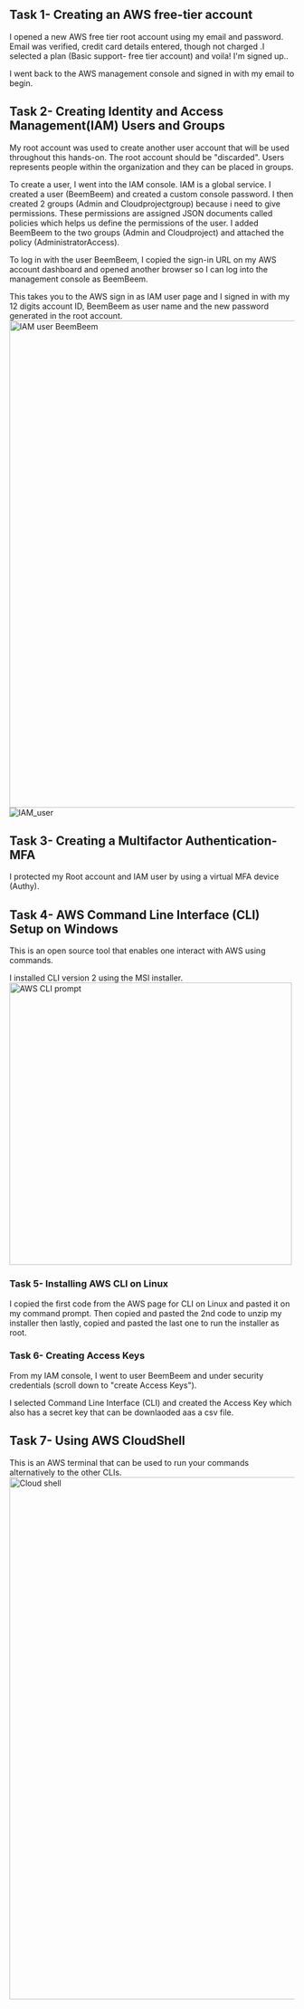 ## Task 1- Creating an AWS free-tier account

I opened a new AWS free tier root account using my email and password. Email was verified, credit card details entered, though not charged .I selected a plan (Basic support- free tier account) and voila! I'm signed up..

I went back to the AWS management console and signed in with my email to begin.


## Task 2- Creating Identity and Access Management(IAM) Users and Groups
My root account was used to create another user account that will be used throughout this hands-on. The root account should be "discarded". Users represents people within the organization and they can be placed in groups. 

To create a user, I went into the IAM console. IAM is a global service.
I created a user (BeemBeem) and created a custom console password. I then created 2 groups (Admin and Cloudprojectgroup) because i need to give permissions. These permissions are assigned JSON documents called policies which helps us define the permissions of the user. I added BeemBeem to the two groups (Admin and Cloudproject) and attached the policy (AdministratorAccess).


To log in with the user BeemBeem, I copied the sign-in URL on my AWS account dashboard and opened another browser so I can log into the management console as BeemBeem.

This takes you to the AWS sign in as IAM user page and I signed in with my 12 digits account ID, BeemBeem as user name and the new password generated in the root account.
<img width="861" alt="IAM user BeemBeem" src="https://user-images.githubusercontent.com/124819387/222528576-f8e22583-e835-4359-b5d5-93b03cbbbeff.PNG">
![IAM_user](https://user-images.githubusercontent.com/124819387/222528584-248effcc-e6a4-43a2-88dc-7864a22e9913.JPG)



## Task 3- Creating a Multifactor Authentication- MFA

I protected my Root account and IAM user by using a virtual MFA device (Authy).


## Task 4- AWS Command Line Interface (CLI) Setup on Windows


This is an open source tool that enables one interact with AWS using commands.

I installed CLI version 2 using the MSI installer.
<img width="499" alt="AWS CLI prompt" src="https://user-images.githubusercontent.com/124819387/222527306-92cfbc28-3793-45aa-9726-a1150a742f4e.PNG">


### Task 5- Installing AWS CLI on Linux
I copied the first code from the AWS page for CLI on Linux and pasted it on my command prompt. Then copied and pasted the 2nd code to unzip my installer then lastly, copied and pasted the last one to run the installer as root.


### Task 6- Creating Access Keys
From my IAM console, I went to user BeemBeem and under security credentials (scroll down to "create Access Keys").

I selected Command Line Interface (CLI) and created the Access Key which also has a secret key that can be downlaoded aas a csv file.

## Task 7- Using AWS CloudShell

This is an AWS terminal that can be used to run your commands alternatively to the other CLIs.
 <img width="923" alt="Cloud shell" src="https://user-images.githubusercontent.com/124819387/222526386-d6ba0a62-55a9-4bcc-8146-f4359dd2e71c.PNG">
 

